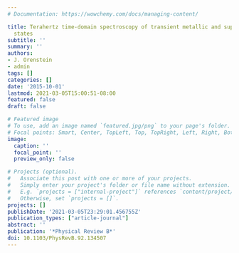 ```yaml
---
# Documentation: https://wowchemy.com/docs/managing-content/

title: Terahertz time-domain spectroscopy of transient metallic and superconducting
  states
subtitle: ''
summary: ''
authors:
- J. Orenstein
- admin
tags: []
categories: []
date: '2015-10-01'
lastmod: 2021-03-05T15:00:51-08:00
featured: false
draft: false

# Featured image
# To use, add an image named `featured.jpg/png` to your page's folder.
# Focal points: Smart, Center, TopLeft, Top, TopRight, Left, Right, BottomLeft, Bottom, BottomRight.
image:
  caption: ''
  focal_point: ''
  preview_only: false

# Projects (optional).
#   Associate this post with one or more of your projects.
#   Simply enter your project's folder or file name without extension.
#   E.g. `projects = ["internal-project"]` references `content/project/deep-learning/index.md`.
#   Otherwise, set `projects = []`.
projects: []
publishDate: '2021-03-05T23:29:01.456755Z'
publication_types: ["article-journal"]
abstract: ''
publication: '*Physical Review B*'
doi: 10.1103/PhysRevB.92.134507
---
```

